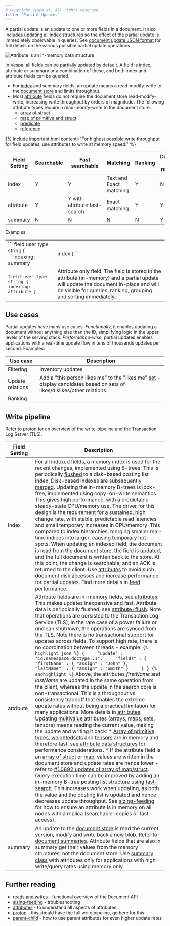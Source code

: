 ```yaml
---
# Copyright Vespa.ai. All rights reserved.
title: "Partial Updates"
---
```


A partial update is an update to one or more fields in a document.
It also includes updating all index structures so the effect of the
partial update is immediately observable in queries. See
[document update JSON format](reference/document-json-format.html#update)
for full details on the various possible partial update operations.

![Attribute is an in-memory data structure](/assets/img/attributes-update.svg)

In Vespa, all fields can be partially updated by default.
A field is index, attribute or summary or a combination of these,
and both index and attribute fields can be queried.
* For [index](proton.html#index) and summary fields,
  an update means a read-modify-write to the
  [document store](proton.html#document-store)
  and limits throughput.
* Most [attribute](attributes.html) fields do not
  require the document store read-modify-write, increasing write
  throughput by orders of magnitude.
  The following attribute types require a read-modify-write to the document store:
  + [array of struct](reference/schema-reference.html#array)
  + [map of primitive and struct](reference/schema-reference.html#map)
  + [predicate](reference/schema-reference.html#predicate)
  + [reference](reference/schema-reference.html#reference)

{% include important.html content="For highest possible write throughput for field updates,
use attributes to write at memory speed." %}

| Field Setting | Searchable | Fast searchable | Matching | Ranking | Display in results |
| --- | --- | --- | --- | --- | --- |
| index | Y | Y | Text and Exact matching | Y | N |
| attribute | Y | Y with attribute:fast-search | Exact matching | Y | Y |
| summary | N | N | N | N | Y |

Examples:

|  |  |
| --- | --- |
| ``` field user type string {     indexing: summary | index } ``` | Summary + index field. The field is stored in the document store, a partial update to the field will trigger read + write. |
| ``` field user type string {     indexing: attribute } ``` | Attribute only field. The field is stored in the attribute (in-memory) and a partial update will update the document in-place and will be visible for queries, ranking, grouping and sorting immediately. |

## Use cases

Partial updates have many use cases.
*Functionally*, it enables updating a document without anything else than the ID,
simplifying logic in the upper levels of the serving stack.
*Performance-wise*, partial updates enables applications with a real-time update flow
in tens of thousands updates per second. Examples:

| Use case | Description |
| --- | --- |
| Filtering | Inventory updates | Update product price and inventory count in real time. Do not show items out of stock. |
| Update relations | Add a "this person likes me" to the "likes me" [set](reference/query-language-reference.html#weightedset) - display candidates based on sets of likes/dislikes/other relations. |
| Ranking |  | Update click / views / non-clicks: Feed usage data to use in ranking - rank popular items higher. |

## Write pipeline

Refer to [proton](proton.html) for an overview of the write-pipeline
and the Transaction Log Server (TLS).

| Field Setting | Description |
| --- | --- |
| index | For all [indexed fields](reference/schema-reference.html#index), a memory index is used for the recent changes, implemented using B-trees. This is periodically [flushed](proton.html#memory-index-flush) to a disk-based posting list index. Disk-based indexes are subsequently [merged](proton.html#disk-index-fusion).  Updating the in-memory B-trees is lock-free, implemented using copy-on-write semantics. This gives high performance, with a predictable steady-state CPU/memory use. The driver for this design is the requirement for a sustained, high change rate, with stable, predictable read latencies and small temporary increases in CPU/memory. This compared to index hierarchies, merging smaller real-time indices into larger, causing temporary hot-spots.  When updating an indexed field, the document is read from the [document store](proton.html#document-store), the field is updated, and the full document is written back to the store. At this point, the change is searchable, and an ACK is returned to the client. Use [attributes](attributes.html) to avoid such document disk accesses and increase performance for partial updates. Find more details in [feed performance](performance/sizing-feeding.html). |
| attribute | Attribute fields are in-memory fields, see [attributes](attributes.html). This makes updates inexpensive and fast. Attribute data is periodically flushed, see [attribute-flush](proton.html#attribute-flush). Note that operations are persisted to the Transaction Log Service (TLS), in the rare case of a power failure or unclean shutdown, the operations are synced from the TLS.  Note there is no transactional support for updates across fields. To support high rate, there is no coordination between threads - example:   ``` {% highlight json %} {     "update" : "id:namespace:doctype::1",     "fields" : {         "firstName" : { "assign" : "John" },         "lastName"  : { "assign" : "Smith" }     } } {% endhighlight %} ```   Above, the attributes *firstName* and *lastName* are updated in the same operation from the client, whereas the update in the search core is non-transactional. This is a throughput vs consistency tradeoff that enables the extreme update rates without being a practical limitation for many applications. More details in [attributes](attributes.html).  Updating [multivalue](schemas.html#field) attributes (arrays, maps, sets, tensors) means reading the current value, making the update and writing it back:   * [Array of primitive types](reference/schema-reference.html#array),   [weightedsets](reference/schema-reference.html#weightedset) and   [tensors](reference/schema-reference.html#tensor) are in memory and therefore fast,   see [attribute data structures](attributes.html#data-structures) for performance considerations. * If the attribute field is an [array of struct](reference/schema-reference.html#array) or   [map](reference/schema-reference.html#map),   values are written in the document store and update rates are hence lower -   refer to [#10892 updates of array of map/struct](https://github.com/vespa-engine/vespa/issues/10892).   Query execution time can be improved by adding an in-memory B-tree posting list structure using [fast-search](performance/feature-tuning.html#when-to-use-fast-search-for-attribute-fields). This increases work when updating, as both the value and the posting list is updated and hence decreases update throughput.  See [sizing-feeding](performance/sizing-feeding.html#attribute-store) for how to ensure an attribute is in memory on all nodes with a replica (searchable-copies or fast-access). |
| summary | An update to the [document store](proton.html#document-store) is read the current version, modify and write back a new blob. Refer to [document summaries](document-summaries.html).  Attribute fields that are also in summary get their values from the memory structures, not the document store. Use [summary class](reference/schema-reference.html#document-summary) with attributes only for applications with high write/query rates using memory only. |

## Further reading
* [reads and writes](reads-and-writes.html) - functional overview of the Document API
* [sizing-feeding](performance/sizing-feeding.html) - troubleshooting
* [attributes](attributes.html) - to understand all aspects of attributes
* [proton](proton.html) - this should have the full write pipeline, go here for this
* [parent-child](parent-child.html) - how to use parent attributes for even higher update rates
